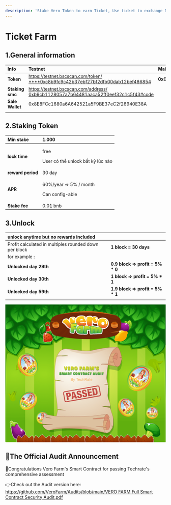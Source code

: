 ```yaml
---
description: 'Stake Vero Token to earn Ticket, Use ticket to exchange NFTs'
---
```


# Ticket Farm

## 1.General information

| **Info** | **Testnet** | **Mainnet** |
| :--- | :--- | :--- |
| **Token** | [https://testnet.bscscan.com/token/ ****0xc8b9fc9c42b37ebf27bf2dfb00dab12bef486854](https://testnet.bscscan.com/token/0xc8b9fc9c42b37ebf27bf2dfb00dab12bef486854) | **0x0ef008ff963572d3dabc12e222420f537ddabf94** |
| **Staking smc** | [https://testnet.bscscan.com/address/ 0xb9cb1128057a7b64481aaca52ff0eef32c1c5f43\#code](https://testnet.bscscan.com/address/0xb9cb1128057a7b64481aaca52ff0eef32c1c5f43#code) |  |
| **Sale Wallet** | 0x8E8FCc1680a6A642521a5F9BE37eC2f26940E38A |  |
|  |  |  |

## 2.**Staking Token**

<table>
  <thead>
    <tr>
      <th style="text-align:left">Min stake</th>
      <th style="text-align:left"><b>1.000</b>
      </th>
    </tr>
  </thead>
  <tbody>
    <tr>
      <td style="text-align:left"><b>lock time</b>
      </td>
      <td style="text-align:left">
        <p>free</p>
        <p>User c&#xF3; th&#x1EC3; unlock b&#x1EA5;t k&#x1EF3; l&#xFA;c n&#xE0;o
          <br
          />
        </p>
      </td>
    </tr>
    <tr>
      <td style="text-align:left"><b>reward period</b>
      </td>
      <td style="text-align:left">30 day</td>
    </tr>
    <tr>
      <td style="text-align:left"><b>APR</b>
      </td>
      <td style="text-align:left">
        <p>60%/year =&gt; 5% / month</p>
        <p>Can config-able
          <br />
        </p>
      </td>
    </tr>
    <tr>
      <td style="text-align:left"><b>Stake fee</b>
      </td>
      <td style="text-align:left">0.01 bnb</td>
    </tr>
  </tbody>
</table>

## **3.Unlock**

| unlock anytime but no rewards included |  |
| :--- | :--- |
| Profit calculated in multiples rounded down per block | **1 block = 30 days** |
| for example : |  |
| **Unlocked day 29th** | **0.9 block =&gt; profit = 5% \* 0** |
| **Unlocked day 30th** | **1 block =&gt; profit = 5% \* 1** |
| **Unlocked day 59th** | **1.9 block =&gt; profit = 5% \* 1** |
|  |  |



![](../.gitbook/assets/vero-farms-smart-contract-audit-passed-min-1-.png)

## 🧭The Official Audit Announcement

📌Congratulations Vero Farm's Smart Contract for passing Techrate's comprehensive assessment 

👉Check out the Audit version here: [https://github.com/VeroFarm/Audits/blob/main/VERO FARM Full Smart Contract Security Audit.pdf](https://github.com/VeroFarm/Audits/blob/main/VERO%20FARM%20Full%20Smart%20Contract%20Security%20Audit.pdf)

